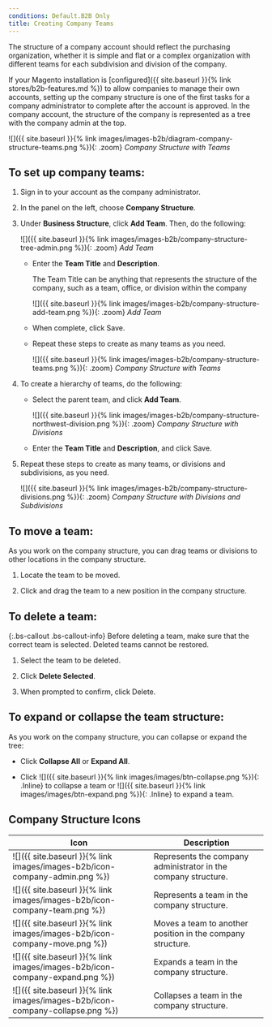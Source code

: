 ```yaml
---
conditions: Default.B2B Only
title: Creating Company Teams
---
```


The structure of a company account should reflect the purchasing organization, whether it is simple and flat or a complex organization with different teams for each subdivision and division of the company.

If your Magento installation is [configured]({{ site.baseurl }}{% link stores/b2b-features.md %}) to allow companies to manage their own accounts, setting up the company structure is one of the first tasks for a company administrator to complete after the account is approved. In the company account, the structure of the company is represented as a tree with the company admin at the top.

![]({{ site.baseurl }}{% link images/images-b2b/diagram-company-structure-teams.png %}){: .zoom}
_Company Structure with Teams_

## To set up company teams:

1. Sign in to your account as the company administrator.

1. In the panel on the left, choose **Company Structure**.

1. Under **Business Structure**, click **Add Team**. Then, do the following:

   ![]({{ site.baseurl }}{% link images/images-b2b/company-structure-tree-admin.png %}){: .zoom}
   _Add Team_

   - Enter the **Team Title** and **Description**.

      The Team Title can be anything that represents the structure of the company, such as a team, office, or division within the company

      ![]({{ site.baseurl }}{% link images/images-b2b/company-structure-add-team.png %}){: .zoom}
      _Add Team_

   - When complete, click <span class="btn">Save</span>.

   - Repeat these steps to create as many teams as you need.

      ![]({{ site.baseurl }}{% link images/images-b2b/company-structure-teams.png %}){: .zoom}
      _Company Structure with Teams_

1. To create a hierarchy of teams, do the following:

   - Select the parent team, and click **Add Team**.

      ![]({{ site.baseurl }}{% link images/images-b2b/company-structure-northwest-division.png %}){: .zoom}
      _Company Structure with Divisions_

   - Enter the **Team Title** and **Description**, and click <span class="btn">Save</span>.

1. Repeat these steps to create as many teams, or divisions and subdivisions, as you need.

   ![]({{ site.baseurl }}{% link images/images-b2b/company-structure-divisions.png %}){: .zoom}
   _Company Structure with Divisions and Subdivisions_

## To move a team:

As you work on the company structure, you can drag teams or divisions to other locations in the company structure.

1. Locate the team to be moved.

1. Click and drag the team to a new position in the company structure.

## To delete a team:

{:.bs-callout .bs-callout-info}
Before deleting a team, make sure that the correct team is selected. Deleted teams cannot be restored.

1. Select the team to be deleted.

1. Click **Delete Selected**.

1. When prompted to confirm, click <span class="btn">Delete</span>.

## To expand or collapse the team structure:

As you work on the company structure, you can collapse or expand the tree:

- Click **Collapse All** or **Expand All**.

- Click ![]({{ site.baseurl }}{% link images/images/btn-collapse.png %}){: .Inline} to collapse a team or ![]({{ site.baseurl }}{% link images/images/btn-expand.png %}){: .Inline} to expand a team.

## Company Structure Icons

| Icon                                                                          | Description                                                    |
|-------------------------------------------------------------------------------|----------------------------------------------------------------|
| ![]({{ site.baseurl }}{% link images/images-b2b/icon-company-admin.png %})    | Represents the company administrator in the company structure. |
| ![]({{ site.baseurl }}{% link images/images-b2b/icon-company-team.png %})     | Represents a team in the company structure.                    |
| ![]({{ site.baseurl }}{% link images/images-b2b/icon-company-move.png %})     | Moves a team to another position in the company structure.     |
| ![]({{ site.baseurl }}{% link images/images-b2b/icon-company-expand.png %})   | Expands a team in the company structure.                       |
| ![]({{ site.baseurl }}{% link images/images-b2b/icon-company-collapse.png %}) | Collapses a team in the company structure.                     |
